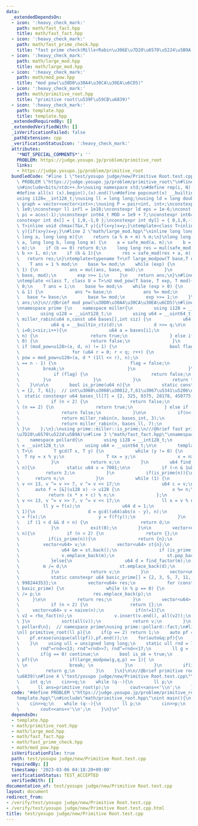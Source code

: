 ```yaml
---
data:
  _extendedDependsOn:
  - icon: ':heavy_check_mark:'
    path: math/fast_fact.hpp
    title: math/fast_fact.hpp
  - icon: ':heavy_check_mark:'
    path: math/fast_prime_check.hpp
    title: "fast prime check(MillerRabin\u306E\u7D20\u6570\u5224\u5B9A)"
  - icon: ':heavy_check_mark:'
    path: math/large_mod.hpp
    title: math/large_mod.hpp
  - icon: ':heavy_check_mark:'
    path: math/mod_pow.hpp
    title: "mod pow(\u30D0\u30A4\u30CA\u30EA\u6CD5)"
  - icon: ':heavy_check_mark:'
    path: math/primitive_root.hpp
    title: "primitive root(\u539F\u59CB\u6839)"
  - icon: ':heavy_check_mark:'
    path: template.hpp
    title: template.hpp
  _extendedRequiredBy: []
  _extendedVerifiedWith: []
  _isVerificationFailed: false
  _pathExtension: cpp
  _verificationStatusIcon: ':heavy_check_mark:'
  attributes:
    '*NOT_SPECIAL_COMMENTS*': ''
    PROBLEM: https://judge.yosupo.jp/problem/primitive_root
    links:
    - https://judge.yosupo.jp/problem/primitive_root
  bundledCode: "#line 1 \"test/yosupo judge/new/Primitive Root.test.cpp\"\n#define\
    \ PROBLEM \"https://judge.yosupo.jp/problem/primitive_root\"\n#line 2 \"template.hpp\"\
    \n#include<bits/stdc++.h>\nusing namespace std;\n#define rep(i, N)  for(int i=0;i<(N);i++)\n\
    #define all(x) (x).begin(),(x).end()\n#define popcount(x) __builtin_popcount(x)\n\
    using i128=__int128_t;\nusing ll = long long;\nusing ld = long double;\nusing\
    \ graph = vector<vector<int>>;\nusing P = pair<int, int>;\nconstexpr int inf =\
    \ 1e9;\nconstexpr ll infl = 1e18;\nconstexpr ld eps = 1e-6;\nconst long double\
    \ pi = acos(-1);\nconstexpr int64_t MOD = 1e9 + 7;\nconstexpr int64_t MOD2 = 998244353;\n\
    constexpr int dx[] = { 1,0,-1,0 };\nconstexpr int dy[] = { 0,1,0,-1 };\ntemplate<class\
    \ T>inline void chmax(T&x,T y){if(x<y)x=y;}\ntemplate<class T>inline void chmin(T&x,T\
    \ y){if(x>y)x=y;}\n#line 2 \"math/large_mod.hpp\"\ninline long long safe_mod(long\
    \ long a, long long m){\n    return (a % m + m) % m;\n}\nlong long mul(long long\
    \ a, long long b, long long m) {\n    a = safe_mod(a, m);\n    b = safe_mod(b,\
    \ m);\n    if (b == 0) return 0;\n    long long res = mul(safe_mod(a + a, m),\
    \ b >> 1, m);\n    if (b & 1){\n        res = safe_mod(res + a, m);\n    }\n \
    \   return res;\n}\ntemplate<typename T>\nT large_modpow(T base,T exp,T mod){\n\
    \    T ans = 1 % mod;\n    base %= mod;\n    while (exp) {\n        if (exp &\
    \ 1) {\n            ans = mul(ans, base, mod);\n        }\n        base = mul(base,\
    \ base, mod);\n        exp >>= 1;\n    }\n    return ans;\n}\n#line 1 \"math/mod_pow.hpp\"\
    \ntemplate <class T, class U = T>\nU mod_pow(T base, T exp, T mod){\n    if(base==0)return\
    \ 0;\n    T ans = 1;\n    base %= mod;\n    while (exp > 0) {\n        if (exp\
    \ & 1) {\n            ans *= base;\n            ans %= mod;\n        }\n     \
    \   base *= base;\n        base %= mod;\n        exp >>= 1;\n    }\n    return\
    \ ans;\n}\n///@brief mod pow(\u30D0\u30A4\u30CA\u30EA\u6CD5)\n#line 3 \"math/fast_prime_check.hpp\"\
    \nnamespace prime {\n    namespace miller{\n        using i128 = __int128_t;\n\
    \        using u128 = __uint128_t;\n        using u64 = __uint64_t;\n        bool\
    \ miller_rabin(u64 n,const u64 bases[],int siz) {\n            u64 d = n - 1;\n\
    \            u64 q = __builtin_ctz(d);\n            d >>= q;\n\n            for(int\
    \ i=0;i<siz;i++){\n                u64 a = bases[i];\n                if (a ==\
    \ n) {\n                    return true;\n                } else if (n % a ==\
    \ 0) {\n                    return false;\n                }\n               \
    \ if (mod_pow<u128>(a, d, n) != 1) {\n                    bool flag = true;\n\
    \                    for (u64 r = 0; r < q; r++) {\n                        u64\
    \ pow = mod_pow<u128>(a, d * (1ll << r), n);\n                        if (pow\
    \ == n - 1) {\n                            flag = false;\n                   \
    \         break;\n                        }\n                    }\n\n       \
    \             if (flag) {\n                        return false;\n           \
    \         }\n                }\n            }\n            return true;\n    \
    \    }\n\n\n        bool is_prime(u64 n){\n            static constexpr u64 bases_int[3]\
    \ = {2, 7, 61};  // int\u3060\u3068\u30012,7,61\u3067\u5341\u5206\n          \
    \  static constexpr u64 bases_ll[7] = {2, 325, 9375, 28178, 450775, 9780504, 1795265022};\n\
    \            if (n < 2) {\n                return false;\n            } else if\
    \ (n == 2) {\n                return true;\n            } else if (~n & 1) {\n\
    \                return false;\n            }\n\n            if(n<(1ul<<31)){\n\
    \                return miller_rabin(n, bases_int, 3);\n            } else {\n\
    \                return miller_rabin(n, bases_ll, 7);\n            }\n       \
    \ }\n    };\n};\nusing prime::miller::is_prime;\n///@brief fast prime check(MillerRabin\u306E\
    \u7D20\u6570\u5224\u5B9A)\n#line 3 \"math/fast_fact.hpp\"\nnamespace prime{\n\
    \    namespace pollard{\n        using i128 = __int128_t;\n        using u128\
    \ = __uint128_t;\n        using u64 = __uint64_t;\n\n        template<typename\
    \ T>\n        T gcd(T x, T y) {\n            while (y != 0) {\n              \
    \  T ny = x % y;\n                T nx = y;\n                x = nx, y = ny;\n\
    \            }\n            return x;\n        }\n        u64 find_factor(u64\
    \ n){\n            static u64 v = 7001;\n\n            if (~n & 1uL){\n      \
    \          return 2;\n            }\n            if(is_prime(n)){\n          \
    \      return n;\n            }\n            while (1) {\n                v ^=\
    \ v << 13, v ^= v >> 7, v ^= v << 17;\n                u64 c = v;\n          \
    \      auto f = [&](u128 x) -> u128 {\n                    x %= n;\n         \
    \           return (x * x + c) % n;\n                };\n                v ^=\
    \ v << 13, v ^= v >> 7, v ^= v << 17;\n                ll x = v % n;\n       \
    \         ll y = f(x);\n                u64 d = 1;\n                while (d ==\
    \ 1){\n                    d = gcd((u64)abs(x - y), n);\n                    x\
    \ = f(x);\n                    y = f(f(y));\n                }\n             \
    \   if (1 < d && d < n) {\n                    return d;\n                }\n\
    \            }\n            exit(0);\n        }\n\n        vector<u64> rho_fact(u64\
    \ n){\n            if (n < 2) {\n                return {};\n            }\n \
    \           if(is_prime(n)){\n                return {n};\n            }\n   \
    \         vector<u64> v;\n            vector<u64> st{n};\n            while (st.size()){\n\
    \                u64 &m = st.back();\n                if (is_prime(m)){\n    \
    \                v.emplace_back(m);\n                    st.pop_back();\n    \
    \            }else{\n                    u64 d = find_factor(m);\n           \
    \         m /= d;\n                    st.emplace_back(d);\n                }\n\
    \            }\n            return v;\n        }\n        vector<u64> naive(u64&n){\n\
    \            static constexpr u64 basic_prime[] = {2, 3, 5, 7, 11, 13, 17, 1000000007,\
    \ 998244353};\n            vector<u64> res;\n            for (const auto& p :\
    \ basic_prime) {\n                while (n % p == 0) {\n                    n\
    \ /= p;\n                    res.emplace_back(p);\n                }\n       \
    \     }\n\n            return res;\n        }\n        vector<u64> fact(u64 n){\n\
    \            if (n < 2) {\n                return {};\n            }\n       \
    \     vector<u64> v = naive(n);\n            if(n!=1){\n                vector<u64>\
    \ v2 = rho_fact(n);\n                v.insert(v.end(), all(v2));\n           \
    \ }\n            sort(all(v));\n            return v;\n        }\n    };  // namespace\
    \ pollard\n};  // namespace prime\nusing prime::pollard::fact;\n#line 4 \"math/primitive_root.hpp\"\
    \nll primitive_root(ll p){\n    if(p == 2) return 1;\n    auto pf = fact(p - 1);\n\
    \    pf.erase(unique(all(pf)),pf.end());\n    for(auto&q:pf){\n        q=(p-1)/q;\n\
    \    }\n    using ull = unsigned long long;\n    static ull rnd = 7001;\n    while(1){\n\
    \        rnd^=rnd<<13; rnd^=rnd>>7; rnd^=rnd<<17;\n        ll g = (ull)rnd%p;\n\
    \        if(g == 0) continue;\n        bool is_ok = true;\n        for(ll q :\
    \ pf){\n            if(large_modpow(g,q,p) == 1){ \n                is_ok = false;\
    \ \n                break; \n            }\n        }\n        if(is_ok){\n  \
    \          return g;\n        }\n    }\n}\n\n//@brief primitive root(\u539F\u59CB\
    \u6839)\n#line 4 \"test/yosupo judge/new/Primitive Root.test.cpp\"\nint main(){\n\
    \    int q;\n    cin>>q;\n    while (q--){\n        ll p;\n        cin>>p;\n \
    \       ll ans=primitive_root(p);\n        cout<<ans<<'\\n';\n    }\n}\n"
  code: "#define PROBLEM \"https://judge.yosupo.jp/problem/primitive_root\"\n#include\"\
    template.hpp\"\n#include\"math/primitive_root.hpp\"\nint main(){\n    int q;\n\
    \    cin>>q;\n    while (q--){\n        ll p;\n        cin>>p;\n        ll ans=primitive_root(p);\n\
    \        cout<<ans<<'\\n';\n    }\n}\n"
  dependsOn:
  - template.hpp
  - math/primitive_root.hpp
  - math/large_mod.hpp
  - math/fast_fact.hpp
  - math/fast_prime_check.hpp
  - math/mod_pow.hpp
  isVerificationFile: true
  path: test/yosupo judge/new/Primitive Root.test.cpp
  requiredBy: []
  timestamp: '2023-03-06 04:18:20+09:00'
  verificationStatus: TEST_ACCEPTED
  verifiedWith: []
documentation_of: test/yosupo judge/new/Primitive Root.test.cpp
layout: document
redirect_from:
- /verify/test/yosupo judge/new/Primitive Root.test.cpp
- /verify/test/yosupo judge/new/Primitive Root.test.cpp.html
title: test/yosupo judge/new/Primitive Root.test.cpp
---
```

